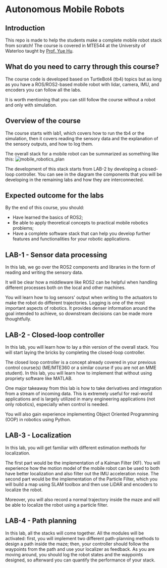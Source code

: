 # Autonomous Mobile Robots


## Introduction

This repo is made to help the students make a complete mobile robot stack from scratch! The course is covered in MTE544 at the University of Waterloo taught by 
[Prof. Yue Hu](https://uwaterloo.ca/mechanical-mechatronics-engineering/profile/y526hu). 

## What do you need to carry through this course?
The course code is developed based on TurtleBot4 (tb4) topics but as long as you have a ROS/ROS2-based mobile robot with lidar, camera, IMU, and encoders you can follow all the labs. 
 
It is worth mentioning that you can still follow the course without a robot and only with simulation. 

## Overview of the course
The course starts with lab1, which covers how to run the tb4 or the simulation, then it covers reading the sensory data and the explanation of the sensory outputs, and how to log them. 

The overall stack for a mobile robot can be summarized as something like this:
![mobile_robotics_plan](https://github.com/aalghooneh/mobile_robotics/assets/51265135/71e22c97-52dc-4d56-a7a0-887827f73a08)

The development of this stack starts from LAB-2 by developing a closed-loop controller. You can see in the diagram the components that you will be developing in the remaining labs and how they are interconnected.

## Expected outcome for the labs

By the end of this course, you should:
- Have learned the basics of ROS2;
- Be able to apply theoretical concepts to practical mobile robotics problems;
- Have a complete software stack that can help you develop further features and functionalities for your robotic applications.

## LAB-1 - Sensor data processing

In this lab, we go over the ROS2 components and libraries in the form of reading and writing the sensory data.

It will be clear how a middleware like ROS2 can be helpful when handling different processes both on the local and other machines. 

You will learn how to log sensors' output when writing to the actuators to make the robot do different trajectories. Logging is one of the most important aspects of robotics. It provides denser information around the goal intended to achieve, so downstream decisions can be made more thoughtfully. 

## LAB-2 - Closed-loop controller

In this lab, you will learn how to lay a thin version of the overall stack. You will start laying the bricks by completing the closed-loop controller. 

The closed loop controller is a concept already covered in your previous control course(s) (ME/MTE360 or a similar course if you are not an MME student). In this lab, you will learn how to implement that without using propriety software like MATLAB. 

One major takeaway from this lab is how to take derivatives and integration from a stream of incoming data. This is extremely useful for real-world applications and is largely utilized in many engineering applications (not only robotics), especially when control is needed.

You will also gain experience implementing Object Oriented Programming (OOP) in robotics using Python. 

## LAB-3 - Localization

In this lab, you will get familiar with different estimation methods for localization. 

The first part would be the implementation of a Kalman Filter (KF). 
You will experience how the motion model of the mobile robot can be used to both have better localization and also filter out the IMU acceleration noise. 
The second part would be the implementation of the Particle Filter, which you will build a map using SLAM toolbox and then use LiDAR and encoders to localize the 
robot.

Moreover, you will also record a normal trajectory inside the maze and will be able to localize the robot using a particle filter.

## LAB-4 - Path planning

In this lab, all the stacks will come together. 
All the modules will be activated: first, you will implement two different path-planning methods to design a path inside the maze; then, your controller should follow the waypoints from the path and use your localizer as feedback. As you are moving around, you should log the robot states and the waypoints designed, so afterward you can quantify the performance of your stack. 
